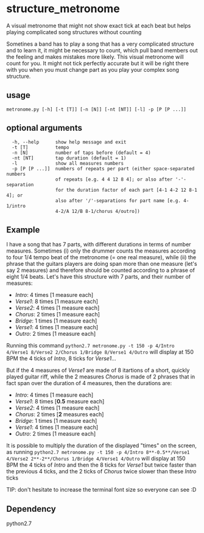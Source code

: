 # structure_metronome
A visual metronome that might not show exact tick at each beat but helps playing complicated song structures without counting

Sometines a band has to play a song that has a very complicated structure and to learn it, it might be necessary to count, which pull band members out the feeling and makes mistakes more likely. This visual metronome will count for you. It might not tick perfectly accurate but it will be right there with you when you must change part as you play your complex song structure.

## usage
```
metronome.py [-h] [-t [T]] [-n [N]] [-nt [NT]] [-l] -p [P [P ...]]
```

## optional arguments

```
  -h, --help      show help message and exit
  -t [T]          tempo
  -n [N]          number of taps before (default = 4)
  -nt [NT]        tap duration (default = 1)
  -l              show all measures numbers
  -p [P [P ...]]  numbers of repeats per part (either space-separated numbers
                  of repeats [e.g. 4 4 12 8 4]; or also after '-'-separation
                  for the duration factor of each part [4-1 4-2 12 8-1 4]; or
                  also after '/'-separations for part name [e.g. 4-1/intro
                  4-2/A 12/B 8-1/chorus 4/outro])
```


## Example

I have a song that has 7 parts, with different durations in terms of number measures. Sometimes (i) only the drummer counts the measures according to four 1/4 tempo beat of the metronome (= one real measure), while (ii) the phrase that the guitars players are doing span more than one measure (let's say 2 measures) and therefore should be counted according to a phrase of eight 1/4 beats. Let's have this structure with 7 parts, and their number of measures:
- *Intro*: 4 times [1 measure each]
- *Verse1*: 8 times [1 measure each]
- *Verse2*: 4 times [1 measure each]
- *Chorus*: 2 times [1 measure each]
- *Bridge*: 1 times [1 measure each]
- *Verse1*: 4 times [1 measure each]
- *Outro*: 2 times [1 measure each]

Running this command
```python2.7 metronome.py -t 150 -p 4/Intro 4/Verse1 8/Verse2 2/Chorus 1/Bridge 8/Verse1 4/Outro```
will display at 150 BPM the 4 ticks of *Intro*, 8 ticks for *Verse1*...

But if the 4 measures of *Verse1* are made of 8 itartions of a short, quickly played guitar riff, while the 2 measures *Chorus* is made of 2 phrases that in fact span over the duration of 4 measures, then the durations are:
- *Intro*: 4 times [1 measure each]
- *Verse1*: 8 times [**0.5** measure each]
- *Verse2*: 4 times [1 measure each]
- *Chorus*: 2 times [**2** measures each]
- *Bridge*: 1 times [1 measure each]
- *Verse1*: 4 times [1 measure each]
- *Outro*: 2 times [1 measure each]

It is possible to multiply the duration of the displayed "times" on the screen, as running
```python2.7 metronome.py -t 150 -p 4/Intro 8**-0.5**/Verse1 4/Verse2 2**-2**/Chorus 1/Bridge 4/Verse1 4/Outro```
will display at 150 BPM the 4 ticks of *Intro* and then the 8 ticks for *Verse1* but twice faster than the previous 4 ticks, and the 2 ticks of *Chorus* twice slower than these *Intro* ticks

TIP: don't hesitate to increase the terminal font size so everyone can see :D 

## Dependency
python2.7
